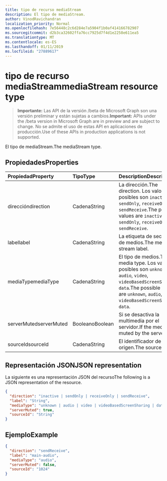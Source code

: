 ```yaml
---
title: tipo de recurso mediaStream
description: El tipo de mediaStream.
author: VinodRavichandran
localization_priority: Normal
ms.openlocfilehash: 7e56448c2c6d284e7a5904f1b0af414166782907
ms.sourcegitcommit: d2b3ca32602ffa76cc7925d7f4d1e2258e611ea5
ms.translationtype: MT
ms.contentlocale: es-ES
ms.lasthandoff: 01/11/2019
ms.locfileid: "27889617"
---
```

# <a name="mediastream-resource-type"></a><span data-ttu-id="46150-103">tipo de recurso mediaStream</span><span class="sxs-lookup"><span data-stu-id="46150-103">mediaStream resource type</span></span>

> <span data-ttu-id="46150-104">**Importante:** Las API de la versión /beta de Microsoft Graph son una versión preliminar y están sujetas a cambios.</span><span class="sxs-lookup"><span data-stu-id="46150-104">**Important:** APIs under the /beta version in Microsoft Graph are in preview and are subject to change.</span></span> <span data-ttu-id="46150-105">No se admite el uso de estas API en aplicaciones de producción.</span><span class="sxs-lookup"><span data-stu-id="46150-105">Use of these APIs in production applications is not supported.</span></span>

<span data-ttu-id="46150-106">El tipo de mediaStream.</span><span class="sxs-lookup"><span data-stu-id="46150-106">The mediaStream type.</span></span>

## <a name="properties"></a><span data-ttu-id="46150-107">Propiedades</span><span class="sxs-lookup"><span data-stu-id="46150-107">Properties</span></span>

| <span data-ttu-id="46150-108">Propiedad</span><span class="sxs-lookup"><span data-stu-id="46150-108">Property</span></span>    | <span data-ttu-id="46150-109">Tipo</span><span class="sxs-lookup"><span data-stu-id="46150-109">Type</span></span>    | <span data-ttu-id="46150-110">Description</span><span class="sxs-lookup"><span data-stu-id="46150-110">Description</span></span>                                                                                                   |
| :---------- | :------ | :------------------------------------------------------------------------------------------------------------ |
| <span data-ttu-id="46150-111">dirección</span><span class="sxs-lookup"><span data-stu-id="46150-111">direction</span></span>   | <span data-ttu-id="46150-112">Cadena</span><span class="sxs-lookup"><span data-stu-id="46150-112">String</span></span>  | <span data-ttu-id="46150-113">La dirección.</span><span class="sxs-lookup"><span data-stu-id="46150-113">The direction.</span></span> <span data-ttu-id="46150-114">Los valores posibles son `inactive`, `sendOnly`, `receiveOnly`, `sendReceive`.</span><span class="sxs-lookup"><span data-stu-id="46150-114">The possible values are `inactive`, `sendOnly`, `receiveOnly`, `sendReceive`.</span></span>                  |
| <span data-ttu-id="46150-115">label</span><span class="sxs-lookup"><span data-stu-id="46150-115">label</span></span>       | <span data-ttu-id="46150-116">Cadena</span><span class="sxs-lookup"><span data-stu-id="46150-116">String</span></span>  | <span data-ttu-id="46150-117">La etiqueta de secuencia de medios.</span><span class="sxs-lookup"><span data-stu-id="46150-117">The media stream label.</span></span>                                                                                       |
| <span data-ttu-id="46150-118">mediaType</span><span class="sxs-lookup"><span data-stu-id="46150-118">mediaType</span></span>   | <span data-ttu-id="46150-119">Cadena</span><span class="sxs-lookup"><span data-stu-id="46150-119">String</span></span>  | <span data-ttu-id="46150-120">El tipo de medios.</span><span class="sxs-lookup"><span data-stu-id="46150-120">The media type.</span></span> <span data-ttu-id="46150-121">Los valores posibles son `unknown`, `audio`, `video`, `videoBasedScreenSharing`, `data`.</span><span class="sxs-lookup"><span data-stu-id="46150-121">The possible value are `unknown`, `audio`, `video`, `videoBasedScreenSharing`, `data`.</span></span>        |
| <span data-ttu-id="46150-122">serverMuted</span><span class="sxs-lookup"><span data-stu-id="46150-122">serverMuted</span></span> | <span data-ttu-id="46150-123">Booleano</span><span class="sxs-lookup"><span data-stu-id="46150-123">Boolean</span></span> | <span data-ttu-id="46150-124">Si se desactiva la multimedia por el servidor.</span><span class="sxs-lookup"><span data-stu-id="46150-124">If the media is muted by the server.</span></span>                                                                          |
| <span data-ttu-id="46150-125">sourceId</span><span class="sxs-lookup"><span data-stu-id="46150-125">sourceId</span></span>    | <span data-ttu-id="46150-126">Cadena</span><span class="sxs-lookup"><span data-stu-id="46150-126">String</span></span>  | <span data-ttu-id="46150-127">El identificador de origen.</span><span class="sxs-lookup"><span data-stu-id="46150-127">The source ID.</span></span>                                                                                                |

## <a name="json-representation"></a><span data-ttu-id="46150-128">Representación JSON</span><span class="sxs-lookup"><span data-stu-id="46150-128">JSON representation</span></span>

<span data-ttu-id="46150-129">La siguiente es una representación JSON del recurso</span><span class="sxs-lookup"><span data-stu-id="46150-129">The following is a JSON representation of the resource.</span></span>

<!-- {
  "blockType": "resource",
  "optionalProperties": [
    "serverMuted"
  ],
  "@odata.type": "microsoft.graph.mediaStream"
}-->
```json
{
  "direction": "inactive | sendOnly | receiveOnly | sendReceive",
  "label": "String",
  "mediaType": "unknown | audio | video | videoBasedScreenSharing | data",
  "serverMuted": true,
  "sourceId": "String"
}
```

## <a name="example"></a><span data-ttu-id="46150-130">Ejemplo</span><span class="sxs-lookup"><span data-stu-id="46150-130">Example</span></span>

<!-- {
  "blockType": "example",
  "@odata.type": "microsoft.graph.mediaStream"
}-->
```json
{
  "direction": "sendReceive",
  "label": "main-audio",
  "mediaType": "audio",
  "serverMuted": false,
  "sourceId": "1024"
}
```

<!-- uuid: 8fcb5dbc-d5aa-4681-8e31-b001d5168d79
2015-10-25 14:57:30 UTC -->
<!-- {
  "type": "#page.annotation",
  "description": "mediaStream resource",
  "keywords": "",
  "section": "documentation",
  "tocPath": ""
}-->
